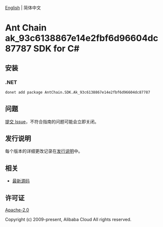 [English](README.md) | 简体中文

# Ant Chain ak_93c6138867e14e2fbf6d96604dc87787 SDK for C#

## 安装

### .NET

```bash
donet add package AntChain.SDK.Ak_93c6138867e14e2fbf6d96604dc87787
```

## 问题

[提交 Issue](https://github.com/alipay/antchain-openapi-prod-sdk/issues/new)，不符合指南的问题可能会立即关闭。

## 发行说明

每个版本的详细更改记录在[发行说明](./ChangeLog.txt)中。

## 相关

* [最新源码](https://github.com/antchain-openapi-prod-sdk)

## 许可证

[Apache-2.0](http://www.apache.org/licenses/LICENSE-2.0)

Copyright (c) 2009-present, Alibaba Cloud All rights reserved.
